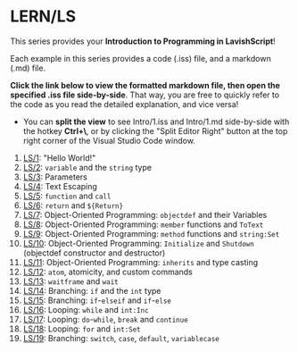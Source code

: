 # LERN/LS

This series provides your **Introduction to Programming in LavishScript**!

Each example in this series provides a code (.iss) file, and a markdown (.md) file. 

**Click the link below to view the formatted markdown file, then open the specified .iss file side-by-side**. That way, you are free to quickly refer to the code as you read the detailed explanation, and vice versa!

* You can **split the view** to see Intro/1.iss and Intro/1.md side-by-side with the hotkey **Ctrl+\\**, or by clicking the "Split Editor Right" button at the top right corner of the Visual Studio Code window.

1. [LS/1](1.md): "Hello World!"
2. [LS/2](2.md): ```variable``` and the ```string``` type
3. [LS/3](3.md): Parameters
4. [LS/4](4.md): Text Escaping
5. [LS/5](5.md): ```function``` and ```call```
6. [LS/6](6.md): ```return``` and ```${Return}```
7. [LS/7](7.md): Object-Oriented Programming: ```objectdef``` and their Variables
8. [LS/8](8.md): Object-Oriented Programming: ```member``` functions and ```ToText```
9. [LS/9](9.md): Object-Oriented Programming: ```method``` functions and ```string:Set```
10. [LS/10](10.md): Object-Oriented Programming: ```Initialize``` and ```Shutdown``` (objectdef constructor and destructor)
11. [LS/11](11.md): Object-Oriented Programming: ```inherits``` and type casting
12. [LS/12](12.md): ```atom```, atomicity, and custom commands
13. [LS/13](13.md): ```waitframe``` and ```wait```
14. [LS/14](14.md): Branching: ```if``` and the ```int``` type
15. [LS/15](15.md): Branching: ```if```-```elseif``` and ```if```-```else```
16. [LS/16](16.md): Looping: ```while``` and ```int:Inc```
17. [LS/17](17.md): Looping: ```do```-```while```, ```break``` and ```continue```
18. [LS/18](18.md): Looping: ```for``` and ```int:Set```
19. [LS/19](19.md): Branching: ```switch```, ```case```, ```default```, ```variablecase```

